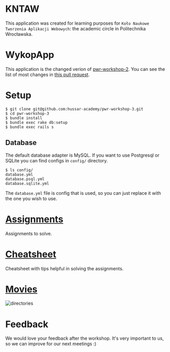 # KNTAW
This application was created for learning purposes for `Koło Naukowe Tworzenia Aplikacji Webowych`: the academic circle in Politechnika Wrocławska.

# WykopApp
This application is the changed verion of [pwr-workshop-2](https://github.com/hussar-academy/pwr-workshop-2). You can see the list of most changes in [this pull request](https://github.com/hussar-academy/pwr-workshop-3/pull/1/files).

# Setup

```
$ git clone git@github.com:hussar-academy/pwr-workshop-3.git
$ cd pwr-workshop-3
$ bundle install
$ bundle exec rake db:setup
$ bundle exec rails s
```

## Database

The default database adapter is MySQL. If you want to use Postgresql or SQLite you can find configs in `config/` directory.

```
$ ls config/
database.yml
database.psql.yml
database.sqlite.yml
```

The `database.yml` file is config that is used, so you can just replace it with the one you wish to use.

# [Assignments](https://github.com/hussar-academy/pwr-workshop-3/blob/master/assignments.md)

Assignments to solve.

# [Cheatsheet](https://github.com/hussar-academy/pwr-workshop-3/blob/master/cheatsheet.md)

Cheatsheet with tips helpful in solving the assignments.

# [Movies](https://www.youtube.com/playlist?list=PL9H6ViTMTQ_BgBR3p1ApkZZR8887JzWEd)

![directories](directories.png)

# Feedback

We would love your feedback after the workshop. It's very important to us, so we can improve for our next meetings :)

